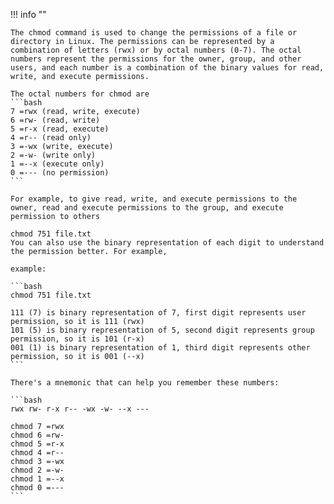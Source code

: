 !!! info ""

    The chmod command is used to change the permissions of a file or directory in Linux. The permissions can be represented by a combination of letters (rwx) or by octal numbers (0-7). The octal numbers represent the permissions for the owner, group, and other users, and each number is a combination of the binary values for read, write, and execute permissions.

    The octal numbers for chmod are
    ```bash
    7 =rwx (read, write, execute)
    6 =rw- (read, write)
    5 =r-x (read, execute)
    4 =r-- (read only)
    3 =-wx (write, execute)
    2 =-w- (write only)
    1 =--x (execute only)
    0 =--- (no permission)
    ```

    For example, to give read, write, and execute permissions to the owner, read and execute permissions to the group, and execute permission to others

    chmod 751 file.txt
    You can also use the binary representation of each digit to understand the permission better. For example,

    example:

    ```bash
    chmod 751 file.txt

    111 (7) is binary representation of 7, first digit represents user permission, so it is 111 (rwx)
    101 (5) is binary representation of 5, second digit represents group permission, so it is 101 (r-x)
    001 (1) is binary representation of 1, third digit represents other permission, so it is 001 (--x)
    ```

    There's a mnemonic that can help you remember these numbers:

    ```bash
    rwx rw- r-x r-- -wx -w- --x ---
    
    chmod 7 =rwx
    chmod 6 =rw-
    chmod 5 =r-x
    chmod 4 =r--
    chmod 3 =-wx
    chmod 2 =-w-
    chmod 1 =--x
    chmod 0 =---
    ```
